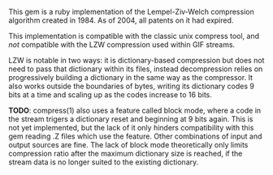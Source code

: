 
This gem is a ruby implementation of the Lempel-Ziv-Welch compression
algorithm created in 1984.  As of 2004, all patents on it had expired.

This implementation is compatible with the classic unix compress tool, and
*not* compatible with the LZW compression used within GIF streams.

LZW is notable in two ways:  it is dictionary-based compression but does not
need to pass that dictionary within its files, instead decompression relies
on progressively building a dictionary in the same way as the compressor. It
also works outside the boundaries of bytes, writing its dictionary codes 9
bits at a time and scaling up as the codes increase to 16 bits.

**TODO**: compress(1) also uses a feature called block mode, where a code in the
stream trigers a dictionary reset and beginning at 9 bits again.  This is not
yet implemented, but the lack of it only hinders compatibility with this
gem reading .Z files which use the feature.  Other combinations of input and 
output sources are fine.  The lack of block mode theoretically only limits
compression ratio after the maximum dictionary size is reached, if the stream
data is no longer suited to the existing dictionary.


